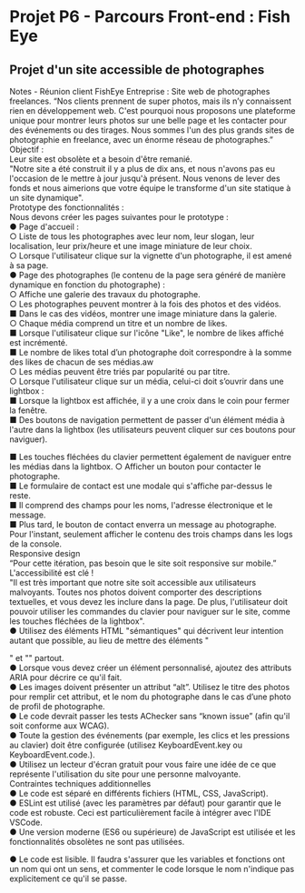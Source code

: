 # Projet P6 - Parcours Front-end : Fish Eye

## Projet d'un site accessible de photographes

 Notes - Réunion client FishEye
Entreprise :
Site web de photographes freelances.
“Nos clients prennent de super photos, mais ils n’y connaissent rien en développement web. C'est pourquoi nous proposons une plateforme unique pour montrer leurs photos sur une belle page et les contacter pour des événements ou des tirages. Nous sommes l'un des plus grands sites de photographie en freelance, avec un énorme réseau de photographes.”  
Objectif :  
Leur site est obsolète et a besoin d'être remanié.  
"Notre site a été construit il y a plus de dix ans, et nous n'avons pas eu l'occasion de le mettre à jour jusqu'à présent. Nous venons de lever des fonds et nous aimerions que votre équipe le transforme d'un site statique à un site dynamique".  
Prototype des fonctionnalités :  
Nous devons créer les pages suivantes pour le prototype :  
● Page d'accueil :  
○ Liste de tous les photographes avec leur nom, leur slogan, leur localisation, leur prix/heure et une image miniature de leur choix.  
○ Lorsque l'utilisateur clique sur la vignette d'un photographe, il est
amené à sa page.  
● Page des photographes (le contenu de la page sera généré de manière
dynamique en fonction du photographe) :  
○ Affiche une galerie des travaux du photographe.  
○ Les photographes peuvent montrer à la fois des photos et des vidéos.  
■ Dans le cas des vidéos, montrer une image miniature dans la galerie.  
○ Chaque média comprend un titre et un nombre de likes.  
■ Lorsque l'utilisateur clique sur l'icône "Like", le nombre de likes
affiché est incrémenté.  
■ Le nombre de likes total d’un photographe doit correspondre à la
somme des likes de chacun de ses médias.aw  
○ Les médias peuvent être triés par popularité ou par titre.  
○ Lorsque l'utilisateur clique sur un média, celui-ci doit s’ouvrir dans une
lightbox :  
■ Lorsque la lightbox est affichée, il y a une croix dans le coin pour
fermer la fenêtre.  
■ Des boutons de navigation permettent de passer d'un élément
média à l'autre dans la lightbox (les utilisateurs peuvent cliquer sur ces boutons pour naviguer).  

 ■ Les touches fléchées du clavier permettent également de naviguer entre les médias dans la lightbox.
○ Afficher un bouton pour contacter le photographe.  
■ Le formulaire de contact est une modale qui s'affiche par-dessus
le reste.  
■ Il comprend des champs pour les noms, l'adresse électronique et
le message.  
■ Plus tard, le bouton de contact enverra un message au
photographe.   Pour l'instant, seulement afficher le contenu des trois champs dans les logs de la console.  
Responsive design  
“Pour cette itération, pas besoin que le site soit responsive sur mobile.”  
L'accessibilité est clé !  
"Il est très important que notre site soit accessible aux utilisateurs malvoyants. Toutes nos photos doivent comporter des descriptions textuelles, et vous devez les inclure dans la page. De plus, l'utilisateur doit pouvoir utiliser les commandes du clavier pour naviguer sur le site, comme les touches fléchées de la lightbox".  
● Utilisez des éléments HTML "sémantiques" qui décrivent leur intention autant que possible, au lieu de mettre des éléments "<div>" et "<span>" partout.  
● Lorsque vous devez créer un élément personnalisé, ajoutez des attributs ARIA pour décrire ce qu'il fait.  
● Les images doivent présenter un attribut “alt”. Utilisez le titre des photos pour remplir cet attribut, et le nom du photographe dans le cas d’une photo de profil de photographe.  
● Le code devrait passer les tests AChecker sans “known issue” (afin qu'il soit conforme aux WCAG).  
● Toute la gestion des événements (par exemple, les clics et les pressions au clavier) doit être configurée (utilisez KeyboardEvent.key ou KeyboardEvent.code.).  
● Utilisez un lecteur d'écran gratuit pour vous faire une idée de ce que représente l'utilisation du site pour une personne malvoyante.  
Contraintes techniques additionnelles  
● Le code est séparé en différents fichiers (HTML, CSS, JavaScript).  
● ESLint est utilisé (avec les paramètres par défaut) pour garantir que le
code est robuste. Ceci est particulièrement facile à intégrer avec l'IDE
VSCode.  
● Une version moderne (ES6 ou supérieure) de JavaScript est utilisée et
les fonctionnalités obsolètes ne sont pas utilisées.  
     
 ● Le code est lisible. Il faudra s'assurer que les variables et fonctions ont un nom qui ont un sens, et commenter le code lorsque le nom n'indique pas explicitement ce qu'il se passe.  



